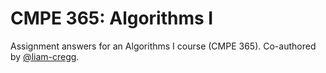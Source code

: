 # CMPE 365: Algorithms I

Assignment answers for an Algorithms I course (CMPE 365). Co-authored by
[@liam-cregg](https://github.com/liam-cregg).

